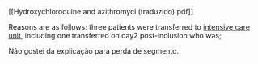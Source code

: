 [[Hydroxychloroquine and azithromyci (traduzido).pdf]]

Reasons are as follows: three patients were transferred to [intensive care unit](https://www.sciencedirect.com/topics/medicine-and-dentistry/intensive-care-unit "Learn more about intensive care unit from ScienceDirect's AI-generated Topic Pages"), including one transferred on day2 post-inclusion who was; 

Não gostei da explicação para perda de segmento. 